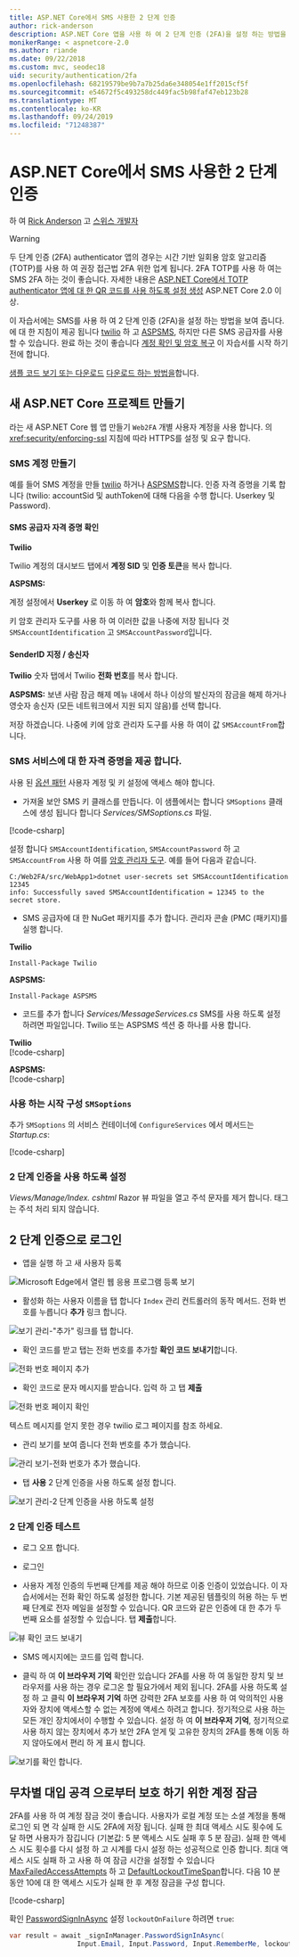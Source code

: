 ```yaml
---
title: ASP.NET Core에서 SMS 사용한 2 단계 인증
author: rick-anderson
description: ASP.NET Core 앱을 사용 하 여 2 단계 인증 (2FA)을 설정 하는 방법을 알아봅니다.
monikerRange: < aspnetcore-2.0
ms.author: riande
ms.date: 09/22/2018
ms.custom: mvc, seodec18
uid: security/authentication/2fa
ms.openlocfilehash: 68219579be9b7a7b25da6e348054e1ff2015cf5f
ms.sourcegitcommit: e54672f5c493258dc449fac5b98faf47eb123b28
ms.translationtype: MT
ms.contentlocale: ko-KR
ms.lasthandoff: 09/24/2019
ms.locfileid: "71248387"
---
```

# <a name="two-factor-authentication-with-sms-in-aspnet-core"></a>ASP.NET Core에서 SMS 사용한 2 단계 인증

하 여 [Rick Anderson](https://twitter.com/RickAndMSFT) 고 [스위스 개발자](https://github.com/Swiss-Devs)

>[!WARNING]
> 두 단계 인증 (2FA) authenticator 앱의 경우는 시간 기반 일회용 암호 알고리즘 (TOTP)를 사용 하 여 권장 접근법 2FA 위한 업계 됩니다. 2FA TOTP를 사용 하 여는 SMS 2FA 하는 것이 좋습니다. 자세한 내용은 [ASP.NET Core에서 TOTP authenticator 앱에 대 한 QR 코드를 사용 하도록 설정 생성](xref:security/authentication/identity-enable-qrcodes) ASP.NET Core 2.0 이상.

이 자습서에는 SMS를 사용 하 여 2 단계 인증 (2FA)을 설정 하는 방법을 보여 줍니다. 에 대 한 지침이 제공 됩니다 [twilio](https://www.twilio.com/) 하 고 [ASPSMS](https://www.aspsms.com/asp.net/identity/core/testcredits/), 하지만 다른 SMS 공급자를 사용할 수 있습니다. 완료 하는 것이 좋습니다 [계정 확인 및 암호 복구](xref:security/authentication/accconfirm) 이 자습서를 시작 하기 전에 합니다.

[샘플 코드 보기 또는 다운로드](https://github.com/aspnet/AspNetCore.Docs/tree/master/aspnetcore/security/authentication/2fa/sample/Web2FA) [다운로드 하는 방법을](xref:index#how-to-download-a-sample)합니다.

## <a name="create-a-new-aspnet-core-project"></a>새 ASP.NET Core 프로젝트 만들기

라는 새 ASP.NET Core 웹 앱 만들기 `Web2FA` 개별 사용자 계정을 사용 합니다. 의 <xref:security/enforcing-ssl> 지침에 따라 HTTPS를 설정 및 요구 합니다.

### <a name="create-an-sms-account"></a>SMS 계정 만들기

예를 들어 SMS 계정을 만들 [twilio](https://www.twilio.com/) 하거나 [ASPSMS](https://www.aspsms.com/asp.net/identity/core/testcredits/)합니다. 인증 자격 증명을 기록 합니다 (twilio: accountSid 및 authToken에 대해 다음을 수행 합니다. Userkey 및 Password).

#### <a name="figuring-out-sms-provider-credentials"></a>SMS 공급자 자격 증명 확인

**Twilio**

Twilio 계정의 대시보드 탭에서 **계정 SID** 및 **인증 토큰**을 복사 합니다.

**ASPSMS:**

계정 설정에서 **Userkey** 로 이동 하 여 **암호**와 함께 복사 합니다.

키 암호 관리자 도구를 사용 하 여 이러한 값을 나중에 저장 됩니다 것 `SMSAccountIdentification` 고 `SMSAccountPassword`입니다.

#### <a name="specifying-senderid--originator"></a>SenderID 지정 / 송신자

**Twilio** 숫자 탭에서 Twilio **전화 번호**를 복사 합니다.

**ASPSMS:** 보낸 사람 잠금 해제 메뉴 내에서 하나 이상의 발신자의 잠금을 해제 하거나 영숫자 송신자 (모든 네트워크에서 지원 되지 않음)를 선택 합니다.

저장 하겠습니다. 나중에 키에 암호 관리자 도구를 사용 하 여이 값 `SMSAccountFrom`합니다.

### <a name="provide-credentials-for-the-sms-service"></a>SMS 서비스에 대 한 자격 증명을 제공 합니다.

사용 된 [옵션 패턴](xref:fundamentals/configuration/options) 사용자 계정 및 키 설정에 액세스 해야 합니다.

* 가져올 보안 SMS 키 클래스를 만듭니다. 이 샘플에서는 합니다 `SMSoptions` 클래스에 생성 됩니다 합니다 *Services/SMSoptions.cs* 파일.

[!code-csharp[](2fa/sample/Web2FA/Services/SMSoptions.cs)]

설정 합니다 `SMSAccountIdentification`, `SMSAccountPassword` 하 고 `SMSAccountFrom` 사용 하 여를 [암호 관리자 도구](xref:security/app-secrets). 예를 들어 다음과 같습니다.

```none
C:/Web2FA/src/WebApp1>dotnet user-secrets set SMSAccountIdentification 12345
info: Successfully saved SMSAccountIdentification = 12345 to the secret store.
```

* SMS 공급자에 대 한 NuGet 패키지를 추가 합니다. 관리자 콘솔 (PMC (패키지)를 실행 합니다.

**Twilio**

`Install-Package Twilio`

**ASPSMS:**

`Install-Package ASPSMS`

* 코드를 추가 합니다 *Services/MessageServices.cs* SMS를 사용 하도록 설정 하려면 파일입니다. Twilio 또는 ASPSMS 섹션 중 하나를 사용 합니다.

**Twilio**  
[!code-csharp[](2fa/sample/Web2FA/Services/MessageServices_twilio.cs)]

**ASPSMS:**  
[!code-csharp[](2fa/sample/Web2FA/Services/MessageServices_ASPSMS.cs)]

### <a name="configure-startup-to-use-smsoptions"></a>사용 하는 시작 구성 `SMSoptions`

추가 `SMSoptions` 의 서비스 컨테이너에 `ConfigureServices` 에서 메서드는 *Startup.cs*:

[!code-csharp[](2fa/sample/Web2FA/Startup.cs?name=snippet1&highlight=4)]

### <a name="enable-two-factor-authentication"></a>2 단계 인증을 사용 하도록 설정

*Views/Manage/Index. cshtml* Razor 뷰 파일을 열고 주석 문자를 제거 합니다. 태그는 주석 처리 되지 않습니다.

## <a name="log-in-with-two-factor-authentication"></a>2 단계 인증으로 로그인

* 앱을 실행 하 고 새 사용자 등록

![Microsoft Edge에서 열린 웹 응용 프로그램 등록 보기](2fa/_static/login2fa1.png)

* 활성화 하는 사용자 이름을 탭 합니다 `Index` 관리 컨트롤러의 동작 메서드. 전화 번호를 누릅니다 **추가** 링크 합니다.

![보기 관리-"추가" 링크를 탭 합니다.](2fa/_static/login2fa2.png)

* 확인 코드를 받고 탭는 전화 번호를 추가할 **확인 코드 보내기**합니다.

![전화 번호 페이지 추가](2fa/_static/login2fa3.png)

* 확인 코드로 문자 메시지를 받습니다. 입력 하 고 탭 **제출**

![전화 번호 페이지 확인](2fa/_static/login2fa4.png)

텍스트 메시지를 얻지 못한 경우 twilio 로그 페이지를 참조 하세요.

* 관리 보기를 보여 줍니다 전화 번호를 추가 했습니다.

![관리 보기-전화 번호가 추가 했습니다.](2fa/_static/login2fa5.png)

* 탭 **사용** 2 단계 인증을 사용 하도록 설정 합니다.

![보기 관리-2 단계 인증을 사용 하도록 설정](2fa/_static/login2fa6.png)

### <a name="test-two-factor-authentication"></a>2 단계 인증 테스트

* 로그 오프 합니다.

* 로그인

* 사용자 계정 인증의 두번째 단계를 제공 해야 하므로 이중 인증이 있었습니다. 이 자습서에서는 전화 확인 하도록 설정한 합니다. 기본 제공된 템플릿의 허용 하는 두 번째 단계로 전자 메일을 설정할 수 있습니다. QR 코드와 같은 인증에 대 한 추가 두 번째 요소를 설정할 수 있습니다. 탭 **제출**합니다.

![뷰 확인 코드 보내기](2fa/_static/login2fa7.png)

* SMS 메시지에는 코드를 입력 합니다.

* 클릭 하 여 **이 브라우저 기억** 확인란 있습니다 2FA를 사용 하 여 동일한 장치 및 브라우저를 사용 하는 경우 로그온 할 필요가에서 제외 됩니다. 2FA를 사용 하도록 설정 하 고 클릭 **이 브라우저 기억** 하면 강력한 2FA 보호를 사용 하 여 악의적인 사용자와 장치에 액세스할 수 없는 계정에 액세스 하려고 합니다. 정기적으로 사용 하는 모든 개인 장치에서이 수행할 수 있습니다. 설정 하 여 **이 브라우저 기억**, 정기적으로 사용 하지 않는 장치에서 추가 보안 2FA 얻게 및 고유한 장치의 2FA를 통해 이동 하지 않아도에서 편리 하 게 표시 합니다.

![보기를 확인 합니다.](2fa/_static/login2fa8.png)

## <a name="account-lockout-for-protecting-against-brute-force-attacks"></a>무차별 대입 공격 으로부터 보호 하기 위한 계정 잠금

2FA를 사용 하 여 계정 잠금 것이 좋습니다. 사용자가 로컬 계정 또는 소셜 계정을 통해 로그인 되 면 각 실패 한 시도 2FA에 저장 됩니다. 실패 한 최대 액세스 시도 횟수에 도달 하면 사용자가 잠깁니다 (기본값: 5 분 액세스 시도 실패 후 5 분 잠금). 실패 한 액세스 시도 횟수를 다시 설정 하 고 시계를 다시 설정 하는 성공적으로 인증 합니다. 최대 액세스 시도 실패 하 고 사용 하 여 잠금 시간을 설정할 수 있습니다 [MaxFailedAccessAttempts](/dotnet/api/microsoft.aspnetcore.identity.lockoutoptions.maxfailedaccessattempts) 하 고 [DefaultLockoutTimeSpan](/dotnet/api/microsoft.aspnetcore.identity.lockoutoptions.defaultlockouttimespan)합니다. 다음 10 분 동안 10에 대 한 액세스 시도가 실패 한 후 계정 잠금을 구성 합니다.

[!code-csharp[](2fa/sample/Web2FA/Startup.cs?name=snippet2&highlight=13-17)]

확인 [PasswordSignInAsync](/dotnet/api/microsoft.aspnetcore.identity.signinmanager-1.passwordsigninasync) 설정 `lockoutOnFailure` 하려면 `true`:

```csharp
var result = await _signInManager.PasswordSignInAsync(
                 Input.Email, Input.Password, Input.RememberMe, lockoutOnFailure: true);
```
